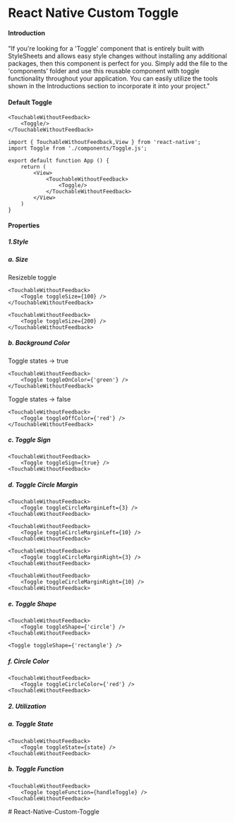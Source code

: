 # React Native Custom Toggle

#### **Introduction**
"If you're looking for a 'Toggle' component that is entirely built with StyleSheets and allows easy style changes without installing any additional packages, then this component is perfect for you. Simply add the file to the 'components' folder and use this reusable component with toggle functionality throughout your application. You can easily utilize the tools shown in the Introductions section to incorporate it into your project."

#### **Default Toggle**
```
<TouchableWithoutFeedback>
    <Toggle/>
</TouchableWithoutFeedback>
```
```
import { TouchableWithoutFeedback,View } from 'react-native';
import Toggle from './components/Toggle.js';

export default function App () {
    return (
        <View>
            <TouchableWithoutFeedback>
                <Toggle/>
            </TouchableWithoutFeedback>
        </View>
    )
}
```



#### **Properties**


##### **1.Style**
##### a. Size
Resizeble toggle

```
<TouchableWithoutFeedback>
    <Toggle toggleSize={100} />
</TouchableWithoutFeedback>
```
```
<TouchableWithoutFeedback>
    <Toggle toggleSize={200} />
</TouchableWithoutFeedback>
```

##### b. Background Color
Toggle states -> true
```
<TouchableWithoutFeedback>
    <Toggle toggleOnColor={'green'} />
</TouchableWithoutFeedback>
```
Toggle states -> false
```
<TouchableWithoutFeedback>
    <Toggle toggleOffColor={'red'} />
</TouchableWithoutFeedback>
```
##### c. Toggle Sign

```
<TouchableWithoutFeedback>
    <Toggle toggleSign={true} />
<TouchableWithoutFeedback>
```
##### d. Toggle Circle Margin
```
<TouchableWithoutFeedback>
    <Toggle toggleCircleMarginLeft={3} />
<TouchableWithoutFeedback>
```
```
<TouchableWithoutFeedback>
    <Toggle toggleCircleMarginLeft={10} />
<TouchableWithoutFeedback>
```
```
<TouchableWithoutFeedback>
    <Toggle toggleCircleMarginRight={3} />
<TouchableWithoutFeedback>
```
```
<TouchableWithoutFeedback>
    <Toggle toggleCircleMarginRight={10} />
<TouchableWithoutFeedback>
```
##### e. Toggle Shape
```
<TouchableWithoutFeedback>
    <Toggle toggleShape={'circle'} />
<TouchableWithoutFeedback>
```
```
<Toggle toggleShape={'rectangle'} />
```
##### f. Circle Color
```
<TouchableWithoutFeedback>
    <Toggle toggleCircleColor={'red'} />
<TouchableWithoutFeedback>
```

##### **2. Utilization**
##### a. Toggle State

```
<TouchableWithoutFeedback>
    <Toggle toggleState={state} />
<TouchableWithoutFeedback>
```
##### b. Toggle Function
```
<TouchableWithoutFeedback>
    <Toggle toggleFunction={handleToggle} />
<TouchableWithoutFeedback>
```








#   R e a c t - N a t i v e - C u s t o m - T o g g l e  
 